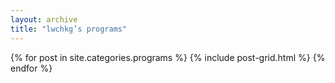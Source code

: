 ```yaml
---
layout: archive
title: "lwchkg’s programs"
---
```


<div class="tiles">
{% for post in site.categories.programs %}
	{% include post-grid.html %}
{% endfor %}
</div><!-- /.tiles -->